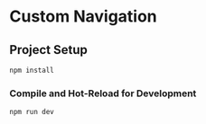 # Custom Navigation

## Project Setup

```sh
npm install
```

### Compile and Hot-Reload for Development

```sh
npm run dev
```

